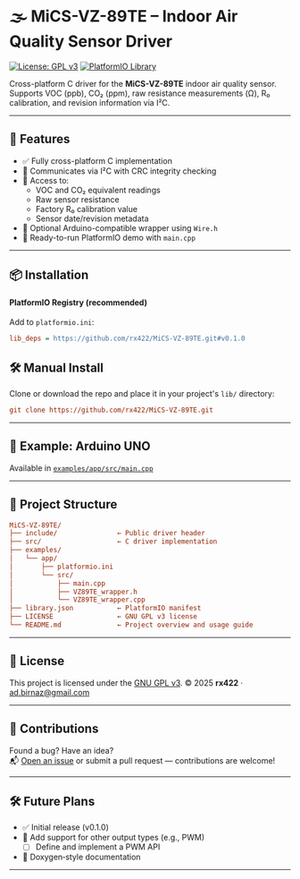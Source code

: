 # 🌫️ MiCS-VZ-89TE – Indoor Air Quality Sensor Driver

[![License: GPL v3](https://img.shields.io/badge/license-GPL--3.0-blue.svg)](https://www.gnu.org/licenses/gpl-3.0)
[![PlatformIO Library](https://img.shields.io/badge/PlatformIO-Ready-orange?logo=platformio)](https://platformio.org)

Cross-platform C driver for the **MiCS-VZ-89TE** indoor air quality sensor. Supports VOC (ppb), CO₂ (ppm), raw resistance measurements (Ω), R₀ calibration, and revision information via I²C.

---

## 🚀 Features

- ✅ Fully cross-platform C implementation
- 🔄 Communicates via I²C with CRC integrity checking
- 🔬 Access to:
  - VOC and CO₂ equivalent readings
  - Raw sensor resistance
  - Factory R₀ calibration value
  - Sensor date/revision metadata
- 🧩 Optional Arduino-compatible wrapper using `Wire.h`
- 🧪 Ready-to-run PlatformIO demo with `main.cpp`

---

## 📦 Installation

#### PlatformIO Registry (recommended)

Add to `platformio.ini`:

```ini
lib_deps = https://github.com/rx422/MiCS-VZ-89TE.git#v0.1.0
```

## 🛠️ Manual Install

Clone or download the repo and place it in your project's `lib/` directory:

```ini
git clone https://github.com/rx422/MiCS-VZ-89TE.git
```

---

## 🧪 Example: Arduino UNO

Available in [`examples/app/src/main.cpp`](./examples/app/src/main.cpp)

---

## 📁 Project Structure

```ini
MiCS-VZ-89TE/
├── include/               ← Public driver header
├── src/                   ← C driver implementation
├── examples/
│   └── app/
│       ├── platformio.ini
│       └── src/
│           ├── main.cpp
│           ├── VZ89TE_wrapper.h
│           └── VZ89TE_wrapper.cpp
├── library.json           ← PlatformIO manifest
├── LICENSE                ← GNU GPL v3 license
└── README.md              ← Project overview and usage guide
```

---

## 📜 License

This project is licensed under the [GNU GPL v3](https://www.gnu.org/licenses/gpl-3.0.html). 
© 2025 **rx422** · [ad.birnaz@gmail.com](mailto:ad.birnaz@gmail.com)

---

## 🙌 Contributions

Found a bug? Have an idea?  
📬 [Open an issue](../../issues) or submit a pull request — contributions are welcome!

---

## 🛠️ Future Plans

- ✅ Initial release (v0.1.0)
- 🔧 Add support for other output types (e.g., PWM) 
  - [ ] Define and implement a PWM API
- 📘 Doxygen‐style documentation

---
